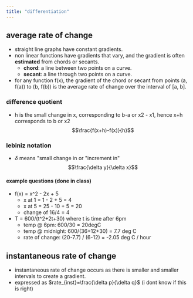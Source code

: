 ```yaml
---
title: "differentiation"
---
```


## average rate of change

- straight line graphs have constant gradients.
- non linear functions have gradients that vary, and the gradient is often **estimated** from chords or secants.
  - **chord**: a line between two points on a curve.
  - **secant**: a line through two points on a curve.
- for any function f(x), the gradient of the chord or secant from points (a, f(a)) to (b, f(b)) is the average rate of change over the interval of [a, b].

### difference quotient

- h is the small change in x, corresponding to b-a or x2 - x1, hence x+h corresponds to b or x2 $$\frac{f(x+h)-f(x)}{h}$$

### lebiniz notation

- $\delta$ means "small change in or "increment in"$$\frac{\delta y}{\delta x}$$

#### example questions (done in class)

- f(x) = x^2 - 2x + 5
  - x at 1 = 1 - 2 + 5 = 4
  - x at 5 = 25 - 10 + 5 = 20
  - change of 16/4 = 4
- T = 600/(t^2+2t+30) where t is time after 6pm
  - temp @ 6pm: 600/30 = 20degC
  - temp @ midnight: 600/(36+12+30) = 7.7 deg C
  - rate of change: (20-7.7) / (6-12) = -2.05 deg C / hour

## instantaneous rate of change

- instantaneous rate of change occurs as there is smaller and smaller intervals to create a gradient.
- expressed as $rate_{inst}=\frac{\delta p}{\delta q}$ (i dont know if this is right)
